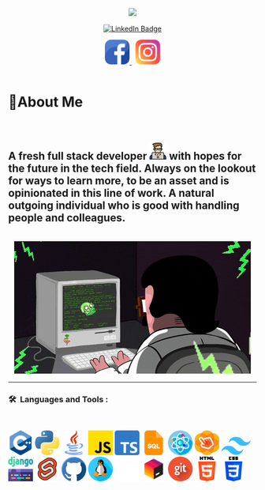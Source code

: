 <div id="header" align="center">
  <img src="https://media.giphy.com/media/M9gbBd9nbDrOTu1Mqx/giphy.gif" width="100"/>
</div>

<p align="center">
  <a href="https://www.linkedin.com/in/jann-louie-almirante-035565234/"><img src="https://img.shields.io/badge/LinkedIn-blue?style=for-the-badge&logo=linkedin&logoColor=white" alt="LinkedIn Badge"></a>
</p>

<div align="center">
  <a style="" href="https://web.facebook.com/yesitslui">
    <img src="facebook.png" width="50"/>
  </a>
  &nbsp;
  <a href="https://www.instagram.com/no_not_lui/">
    <img src="instagram.png" width="50"/>
  </a>
  <!-- <img src="https://komarev.com/ghpvc/?username=lui523202&style=flat-square&color=blue" alt=""/> -->
</div>

<br>

# 🤵About Me

<br>

## A fresh full stack developer <img src="coding.png" width="35"> with hopes for the future in the tech field. Always on the lookout for ways to learn more, to be an asset and is opinionated in this line of work. A natural outgoing individual who is good with handling people and colleagues.

<br>

<div align="center" style="">
  <img src="coding.gif"/>
</div>

---

### 🛠 &nbsp;Languages and Tools :

<br>

<p>
  <img src="c-.png" width="50px">
  <img src="python.png" width="50px">
  <img src="java.png" width="50px">
  <img src="js.png" width="50px">
  <img src="typescript.png" width="50px">
  <img src="sql.png" width="50px">
  <img src="react.png" width="50px">
  <img src="scenebuilder.png" width="50px">
  <img src="tailwindcss.svg" width="60px">
  <img src="django.png" width="50px">
  <img src="svelte.png" width="50px">
  <img src="github.png" width="50px">
  <img src="linux.png" width="50px">
  <img src="aws.png" width="50px">
  <img src="jetbrains.png" width="50px">
  <img src="git.png" width="50px">
  <img src="html-5.png" width="50px">
  <img src="css-3.png" width="50px">
</p>
